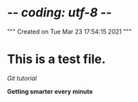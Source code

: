 # -*- coding: utf-8 -*-
"""
Created on Tue Mar 23 17:54:15 2021
"""

# This is a test file. 

*Git tutorial*

**Getting smarter every minute**
